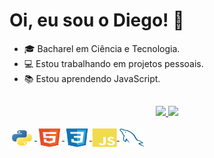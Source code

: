# Oi, eu sou o Diego! 👋

- 🎓 Bacharel em Ciência e Tecnologia.
- 💻 Estou trabalhando em projetos pessoais.
- 📚 Estou aprendendo JavaScript.

##

<div align="center">
  <a href="https://github.com/diegoaccoimbra">
  <img height="160px" src="https://github-readme-stats.vercel.app/api?username=diegoaccoimbra&show_icons=true&theme=gotham&include_all_commits=true&count_private=true"/>
  <img height="160px" src="https://github-readme-stats.vercel.app/api/top-langs/?username=diegoaccoimbra&layout=compact&langs_count=7&theme=gotham"/>
</div>

<div style="display: inline_block"><br>
  <img align="center" alt="Diego-Python" height="30" width="40" src="https://raw.githubusercontent.com/devicons/devicon/master/icons/python/python-original.svg">
  <img align="center" alt="Diego-HTML" height="30" width="40" src="https://raw.githubusercontent.com/devicons/devicon/master/icons/html5/html5-original.svg">
  <img align="center" alt="Diego-CSS" height="30" width="40" src="https://raw.githubusercontent.com/devicons/devicon/master/icons/css3/css3-original.svg">
  <img align="center" alt="Diego-Js" height="30" width="40" src="https://raw.githubusercontent.com/devicons/devicon/master/icons/javascript/javascript-plain.svg">
  <img align="center" alt="Diego-MySQL" height="30" width="40" src="https://raw.githubusercontent.com/devicons/devicon/master/icons/mysql/mysql-plain.svg">
</div>

##
